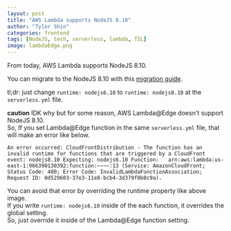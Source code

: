 ```yaml
---
layout: post
title: "AWS Lambda supports NodeJS 8.10"
author: "Tylor Shin"
categories: frontend
tags: [NodeJS, tech, serverless, lambda, TIL]
image: lambdaEdge.png
---
```


From today, AWS Lambda supports NodeJS 8.10.  

You can migrate to the NodeJS 8.10 with this [migration guide](https://forum.serverless.com/t/aws-node-8-10-runtime-for-lambdas-migration-guide/4141/3).  

tl;dr: just change `runtime: nodejs6.10` to `runtime: nodejs8.10` at the `serverless.yml` file.  

**caution**
IDK why but for some reason, AWS Lambda@Edge doesn't support NodeJS 8.10.  
So, If you set Lambda@Edge function in the same `serverless.yml` file, that will make an error like below.  

```
An error occurred: CloudFrontDistribution - The function has an invalid runtime for functions that are triggered by a CloudFront event: nodejs8.10 Expecting: nodejs6.10 Function:   arn:aws:lambda:us-east-1:966390130392:function:~~~~:13 (Service: AmazonCloudFront; Status Code: 400; Error Code: InvalidLambdaFunctionAssociation; Request ID: 0d529603-37e3-11e8-bcb4-3d379f0b0c9a).
```

You can avoid that error by overriding the runtime property like above image.  
If you write `runtime: nodejs6.10` inside of the each function, it overrides the global setting.  
So, just override it inside of the Lambda@Edge function setting.  
